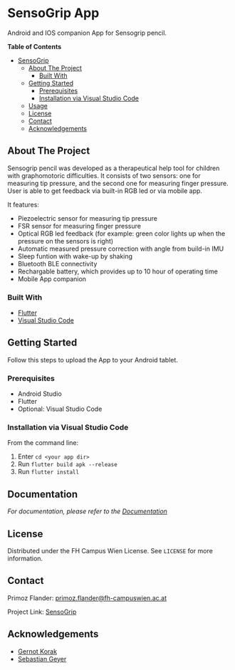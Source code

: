 # SensoGrip App

Android and IOS companion App for Sensogrip pencil.

**Table of Contents**

- [SensoGrip](#sensogrip)
  * [About The Project](#about-the-project)
    + [Built With](#built-with)
  * [Getting Started](#getting-started)
    + [Prerequisites](#prerequisites)
    + [Installation via Visual Studio Code](#installation-via-visual-studio-code)
  * [Usage](#usage)
  * [License](#license)
  * [Contact](#contact)
  * [Acknowledgements](#acknowledgements)

<!-- ABOUT THE PROJECT -->
## About The Project

Sensogrip pencil was developed as a therapeutical help tool for children with graphomotoric difficulties. It consists of two sensors: one for measuring tip pressure, and the second one for measuring finger pressure. User is able to get feedback via built-in RGB led or via mobile app.

It features:
* Piezoelectric sensor for measuring tip pressure
* FSR sensor for measuring finger pressure
* Optical RGB led feedback (for example: green color lights up when the pressure on the sensors is right)
* Automatic measured pressure correction with angle from build-in IMU
* Sleep funtion with wake-up by shaking
* Bluetooth BLE connectivity
* Rechargable battery, which provides up to 10 hour of operating time
* Mobile App companion

### Built With

* [Flutter](https://flutter.dev)
* [Visual Studio Code](https://code.visualstudio.com)



<!-- GETTING STARTED -->
## Getting Started

Follow this steps to upload the App to your Android tablet.

### Prerequisites

* Android Studio
* Flutter
* Optional: Visual Studio Code


### Installation via Visual Studio Code

From the command line:

1. Enter `cd <your app dir>`
2. Run `flutter build apk --release`
3. Run `flutter install`


<!-- USAGE EXAMPLES -->
## Documentation

_For documentation, please refer to the [Documentation](/documentation)_



<!-- LICENSE -->
## License

Distributed under the FH Campus Wien License. See `LICENSE` for more information.



<!-- CONTACT -->
## Contact

Primoz Flander: primoz.flander@fh-campuswien.ac.at

Project Link: [SensoGrip](https://github.com/primozflander/senso-grip)



<!-- ACKNOWLEDGEMENTS -->
## Acknowledgements
* [Gernot Korak](https://www.fh-campuswien.ac.at/forschung/forschende-von-a-z/personendetails/gernot-korak.html)
* [Sebastian Geyer](https://www.fh-campuswien.ac.at/forschung/forschende-von-a-z/personendetails/sebastian-geyer.html)
